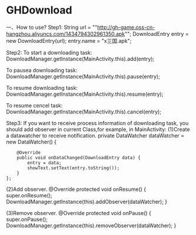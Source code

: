 # GHDownload
一、How to use?
Step1:
String url = ""http://gh-game.oss-cn-hangzhou.aliyuncs.com/1434794302961350.apk"";
DownloadEntry entry = new DownloadEntry(url);
entry.name = "x三国.apk";

Step2:
To start a downloading task:
DownloadManager.getInstance(MainActivity.this).add(entry);

To pausea downloading task:
DownloadManager.getInstance(MainActivity.this).pause(entry);

To resume downloading task:
DownloadManager.getInstance(MainActivity.this).resume(entry);

To resume cencel task:
DownloadManager.getInstance(MainActivity.this).cancel(entry);

Step3:
If you want to receive process information of downloading task, you should add observer in current Class,for example, in MainActivity:
(1)Create a datawatcher to receive notification.
       private DataWatcher dataWatcher = new DataWatcher() {

		@Override
		public void onDataChanged(DownloadEntry data) {
			entry = data;
			showText.setText(entry.toString());
		}
	};

(2)Add observer.
    @Override
    protected void onResume() {
        super.onResume();
		DownloadManager.getInstance(this).addObserver(dataWatcher);
    }

(3)Remove observer.
    @Override
    protected void onPause() {
        super.onPause();
        DownloadManager.getInstance(this).removeObserver(dataWatcher);
    }
